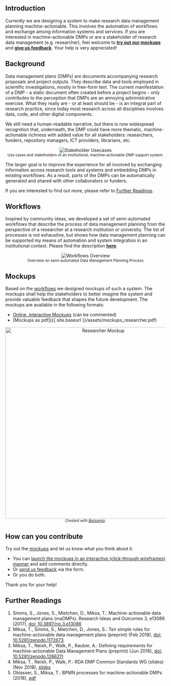 ## Introduction
Currently we are designing a system to make research data management planning machine-actionable. This involves the automation of workflows and exchange among information systems and services. If you are interested in machine-actionable DMPs or are a stakeholder of research data management (e.g. researcher), feel welcome to [**try out our mockups**](#mockups) and [**give us feedback**](#how-can-you-contribute). Your help is very appreciated!

## Background
Data management plans (DMPs) are documents accompanying research proposals and project outputs. They describe data and tools employed in scientific investigations, mostly in free-form text.
The current manifestation of a DMP - a static document often created before a project begins - only contributes to the perception that DMPs are an annoying administrative exercise. What they really are - or at least should be - is an integral part of research practice, since today most research across all disciplines involves data, code, and other digital components.

We still need a human-readable narrative, but there is now widespread recognition that, underneath, the DMP could have more thematic, machine-actionable richness with added value for all stakeholders: researchers, funders, repository managers, ICT providers, librarians, etc.

<p align="center">
	<img src="{{ site.baseurl }}/assets/stakeholder_usecases.png" alt="Stakeholder Usecases"/>
	<br>
	<small>Use cases and stakeholders of an institutional, machine-actionable DMP support system.</small>
</p>

The larger goal is to improve the experience for all involved by exchanging information across research tools and systems and embedding DMPs in existing workflows. As a result, parts of the DMPs can be automatically generated and shared with other collaborators or funders.

If you are interested to find out more, please refer to [Further Readings](#further-readings).

## Workflows
Inspired by community ideas, we developed a set of semi-automated workflows that describe the process of data management planning from the perspective of a researcher at a research institution or university. The list of processes is not exhaustive, but shows how data management planning can be supported my means of automation and system integration in an institutional context. Please find the description [**here**](http://rda-ws-tpdl2018.sysresearch.org/documents/2018-TPDL-Porto-Handout-BPMN.pdf).

<p align="center">
	<img src="{{ site.baseurl }}/assets/workflows_overview.png" alt="Workflows Overview"/>
	<br>
	<small>Overview on semi-automated Data Management Planning Process</small>
</p>

## Mockups
Based on the [workflows](#workflows) we designed mockups of such a system. The mockups shall help the stakeholders to better imagine the system and provide valuable feedback that shapes the future development. The mockups are available in the following formats:
- [Online, interactive Mockups](https://balsamiq.cloud/syaiodq/pmy3rqs) (can be commented)
- [Mockups as pdf]({{ site.baseurl }}/assets/mockups_researcher.pdf)

<p align="center">
	<a href="https://balsamiq.cloud/syaiodq/pmy3rqs">
		<img src="{{ site.baseurl }}/assets/dmap_home.png" width="600" alt="Researcher Mockup"/>
	</a>
	<br>
	<em><small> Created with <a href="https://balsamiq.com">Balsamiq</a>.</small></em>
</p>

## How can you contribute
Try out the [mockups](#mockups) and let us know what you think about it.
- You can [launch the mockups in an interactive (click-through wireframes) manner](https://balsamiq.cloud/syaiodq/pmy3rqs) and add comments directly.
- Or [send us feedback](https://docs.google.com/forms/d/e/1FAIpQLSf-vBKKPRhoe-E4-U9s3-VHB7w4345iLm72AYA3E-PTTT925Q/viewform?usp=sf_link) via the form.
- Or you do both.

Thank you for your help!

## Further Readings
1. Simms, S., Jones, S., Mietchen, D., Miksa, T.: Machine-actionable data management plans (maDMPs). Research Ideas and Outcomes 3, e13086 (2017), [doi: 10.3897/rio.3.e13086](https://doi.org/10.3897/rio.3.e13086)
2. Miksa, T., Simms, S., Mietchen, D., Jones, S.: Ten simple rules for machine-actionable data management plans (preprint) (Feb 2018), [doi: 10.5281/zenodo.1172673](https://doi.org/10.5281/zenodo.1172673)
3. Miksa, T., Neish, P., Walk, P., Rauber, A.: Defining requirements for machine-actionable Data Management Plans (preprint) (Jun 2018), [doi: 10.5281/zenodo.1266211](https://doi.org/10.5281/zenodo.1266211)
4. Miksa, T., Neish, P., Walk, P.: RDA DMP Common Standards WG (slides) (Nov 2018), [slides](https://www.rd-alliance.org/system/files/documents/2018-RDA-DMP-Plenary-Gaborone.pdf)
5. Oblasser, S., Miksa, T.: BPMN processes for machine-actionable DMPs (2018), [pdf](http://rda-ws-tpdl2018.sysresearch.org/documents/2018-TPDL-Porto-Handout-BPMN.pdf)

